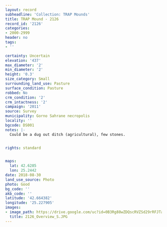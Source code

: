 ```yaml
---
layout: record
subheadline: 'Collection: TRAP Mounds'
title: TRAP Mound - 2126
record_id: '2126'
categories:
- 2000-2999
header: no
tags:
- ''

certainty: Uncertain
elevation: '437'
max_diameter: '2'
min_diameter: '2'
height: '0.3'
size_category: Small
surrounding_land_use: Pasture
surface_condition: Pasture
robbed: No
crm_condition: '2'
crm_intactness: '2'
campaign: '2011'
source: Survey
municipality: Gorno Sahrane necropolis
locality: ''
bgcode: DS001
notes: |-
  Could be a dug out ditch (agricultural), few stones.


rights: standard


maps:
  lat: 42.6285
  lon: 25.2442
date: 2018-08-30
land_use_source: Photo
photo: Good
bg_code: ''
akb_code: ''
latitude: '42.664382'
longitude: '25.227905'
images:
- image_path: https://drive.google.com/uc?id=0B3Rg88wZDQscRVZSd29rRFJTaHM
  title: 2126_Overview_S.JPG
---
```

